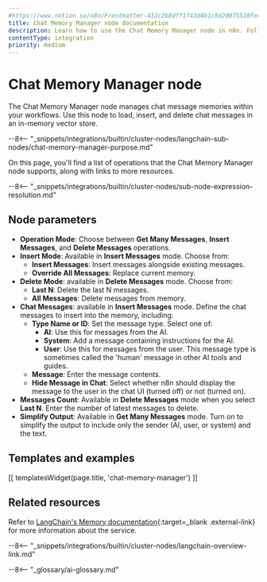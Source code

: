```yaml
---
#https://www.notion.so/n8n/Frontmatter-432c2b8dff1f43d4b1c8d20075510fe4
title: Chat Memory Manager node documentation
description: Learn how to use the Chat Memory Manager node in n8n. Follow technical documentation to integrate Chat Memory Manager node into your workflows.
contentType: integration
priority: medium
---
```


# Chat Memory Manager node

The Chat Memory Manager node manages chat message memories within your workflows. Use this node to load, insert, and delete chat messages in an in-memory vector store.

--8<-- "_snippets/integrations/builtin/cluster-nodes/langchain-sub-nodes/chat-memory-manager-purpose.md"

On this page, you'll find a list of operations that the Chat Memory Manager node supports, along with links to more resources.

--8<-- "_snippets/integrations/builtin/cluster-nodes/sub-node-expression-resolution.md"

## Node parameters

* **Operation Mode**: Choose between **Get Many Messages**, **Insert Messages**, and **Delete Messages** operations.
* **Insert Mode**: Available in **Insert Messages** mode. Choose from:
    * **Insert Messages**: Insert messages alongside existing messages.
    * **Override All Messages**: Replace current memory.
* **Delete Mode**: available in **Delete Messages** mode. Choose from:
    * **Last N**: Delete the last N messages.
    * **All Messages**: Delete messages from memory.
* **Chat Messages**: available in **Insert Messages** mode. Define the chat messages to insert into the memory, including:
	* **Type Name or ID**: Set the message type. Select one of:
		* **AI**: Use this for messages from the AI.
		* **System**: Add a message containing instructions for the AI.
		* **User**: Use this for messages from the user. This message type is sometimes called the 'human' message in other AI tools and guides.
	* **Message**: Enter the message contents.
	* **Hide Message in Chat**: Select whether n8n should display the message to the user in the chat UI (turned off) or not (turned on).
* **Messages Count**: Available in **Delete Messages** mode when you select **Last N**. Enter the number of latest messages to delete.
* **Simplify Output**: Available in **Get Many Messages** mode. Turn on to simplify the output to include only the sender (AI, user, or system) and the text.

## Templates and examples

<!-- see https://www.notion.so/n8n/Pull-in-templates-for-the-integrations-pages-37c716837b804d30a33b47475f6e3780 -->
[[ templatesWidget(page.title, 'chat-memory-manager') ]]

## Related resources

Refer to [LangChain's Memory documentation](https://langchain-ai.github.io/langgraphjs/concepts/memory/){:target=_blank .external-link} for more information about the service.

--8<-- "_snippets/integrations/builtin/cluster-nodes/langchain-overview-link.md"

--8<-- "_glossary/ai-glossary.md"
